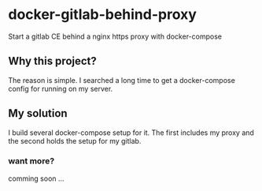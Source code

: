 # docker-gitlab-behind-proxy
Start a gitlab CE behind a nginx https proxy with docker-compose

## Why this project?
The reason is simple. I searched a long time to get a docker-compose config for running on my server.

## My solution
I build several docker-compose setup for it. The first includes my proxy and the second holds the setup for my gitlab.

### want more?
comming soon ...
